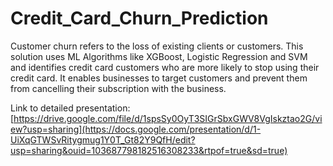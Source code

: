 # Credit_Card_Churn_Prediction

Customer churn refers to the loss of existing clients or customers. This solution uses ML Algorithms like XGBoost, Logistic Regression and SVM and identifies credit card customers who are more likely to stop using their credit card. It enables businesses to target customers and prevent them from cancelling their subscription with the business.

Link to detailed presentation: [https://drive.google.com/file/d/1spsSy0OyT3SIGrSbxGWV8VgIskztao2G/view?usp=sharing](https://docs.google.com/presentation/d/1-UiXqGTWSvRitygmug1Y0T_Gt82Y9QfH/edit?usp=sharing&ouid=103687798182516308233&rtpof=true&sd=true)
